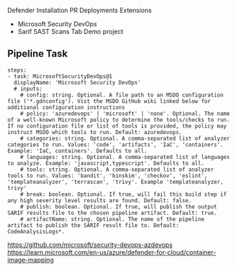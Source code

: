 Defender Installation
PR Deployments
Extensions
- Microsoft Security DevOps
- Sarif SAST Scans Tab
Demo project


## Pipeline Task

```
steps:
- task: MicrosoftSecurityDevOps@1
  displayName: 'Microsoft Security DevOps'
  # inputs:    
    # config: string. Optional. A file path to an MSDO configuration file ('*.gdnconfig'). Vist the MSDO GitHub wiki linked below for additional configuration instructions
    # policy: 'azuredevops' | 'microsoft' | 'none'. Optional. The name of a well-known Microsoft policy to determine the tools/checks to run. If no configuration file or list of tools is provided, the policy may instruct MSDO which tools to run. Default: azuredevops.
    # categories: string. Optional. A comma-separated list of analyzer categories to run. Values: 'code', 'artifacts', 'IaC', 'containers'. Example: 'IaC, containers'. Defaults to all.
    # languages: string. Optional. A comma-separated list of languages to analyze. Example: 'javascript,typescript'. Defaults to all.
    # tools: string. Optional. A comma-separated list of analyzer tools to run. Values: 'bandit', 'binskim', 'checkov', 'eslint', 'templateanalyzer', 'terrascan', 'trivy'. Example 'templateanalyzer, trivy'
    # break: boolean. Optional. If true, will fail this build step if any high severity level results are found. Default: false.
    # publish: boolean. Optional. If true, will publish the output SARIF results file to the chosen pipeline artifact. Default: true.
    # artifactName: string. Optional. The name of the pipeline artifact to publish the SARIF result file to. Default: CodeAnalysisLogs*. 
```

https://github.com/microsoft/security-devops-azdevops
https://learn.microsoft.com/en-us/azure/defender-for-cloud/container-image-mapping